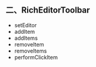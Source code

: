 ## 二、RichEditorToolbar

- setEditor
- addItem
- addItems
- removeItem
- removeItems
- performClickItem
